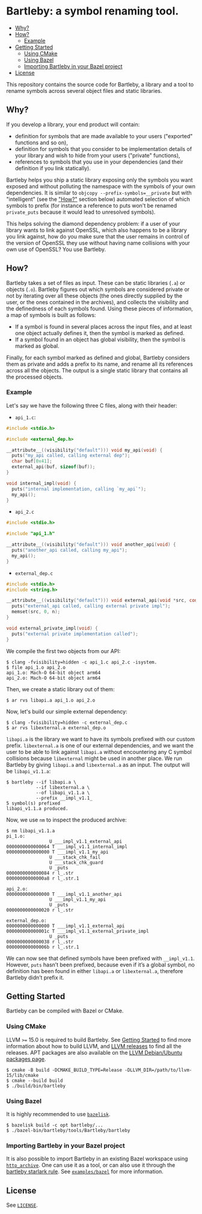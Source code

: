 # Bartleby: a symbol renaming tool.

  * [Why?](#why)
  * [How?](#how)
    * [Example](#how-example)
  * [Getting Started](#getting-started)
    * [Using CMake](#using-cmake)
    * [Using Bazel](#using-bazel)
    * [Importing Bartleby in your Bazel project](#bazel-import)
  * [License](#license)

This repository contains the source code for Bartleby, a library and a tool
to rename symbols across several object files and static libraries.

## Why? <a name="why"></a>

If you develop a library, your end product will contain:

  * definition for symbols that are made available to your users
    ("exported" functions and so on),
  * definition for symbols that you consider to be implementation details of
    your library and wish to hide from your users ("private" functions),
  * references to symbols that you use in your dependencies (and their
    definition if you link statically).

Bartleby helps you ship a static library exposing only the symbols you want
exposed and without polluting the namespace with the symbols of your own
dependencies.
It is similar to `objcopy --prefix-symbols=__private` but with
"intelligent" (see the ["How?"](#how) section below) automated selection of
which symbols to prefix (for instance a reference to puts won't be
renamed `private_puts` because it would lead to unresolved symbols).

This helps solving the diamond dependency problem: if a user of your library
wants to link against OpenSSL, which also happens to be a library you link
against, how do you make sure that the user remains in control of the
version of OpenSSL they use without having name collisions with your own use of
OpenSSL? You use Bartleby.

## How? <a name="how"></a>

Bartleby takes a set of files as input. These can be static libraries (`.a`) or
objects (`.o`). Bartleby figures out which symbols are considered private or not
by iterating over all these objects (the ones directly supplied by the user, or
the ones contained in the archives), and collects the visibility and the
definedness of each symbols found. Using these pieces of information, a map of
symbols is built as follows:

  * If a symbol is found in several places across the input files, and at least
    one object actually defines it, then the symbol is marked as defined.
  * If a symbol found in an object has global visibility, then the symbol is
    marked as global.

Finally, for each symbol marked as defined and global, Bartleby considers them
as private and adds a prefix to its name, and rename all its references across
all the objects.
The output is a single static library that contains all the processed objects.

### Example <a name="how-example"></a>

Let's say we have the following three C files, along with their header:

  * `api_1.c`:

```c
#include <stdio.h>

#include <external_dep.h>

__attribute__((visibility("default"))) void my_api(void) {
  puts("my_api called, calling external dep");
  char buf[0x41];
  external_api(buf, sizeof(buf));
}

void internal_impl(void) {
  puts("internal implementation, calling `my_api`");
  my_api();
}
```

  * `api_2.c`

```c
#include <stdio.h>

#include "api_1.h"

__attribute__((visibility("default"))) void another_api(void) {
  puts("another_api called, calling my_api");
  my_api();
}
```

  * `external_dep.c`

```c
#include <stdio.h>
#include <string.h>

__attribute__((visibility("default"))) void external_api(void *src, const size_t n) {
  puts("external_api called, calling external private impl");
  memset(src, 0, n);
}

void external_private_impl(void) {
  puts("external private implementation called");
}
```

We compile the first two objects from our API:

```shell
$ clang -fvisibility=hidden -c api_1.c api_2.c -isystem.
$ file api_1.o api_2.o
api_1.o: Mach-O 64-bit object arm64
api_2.o: Mach-O 64-bit object arm64
```

Then, we create a static library out of them:

```shell
$ ar rvs libapi.a api_1.o api_2.o
```

Now, let's build our simple external dependency:

```shell
$ clang -fvisibility=hidden -c external_dep.c
$ ar rvs libexternal.a external_dep.o
```

`libapi.a` is the library we want to have its symbols prefixed with our custom
prefix.
`libexternal.a` is one of our external dependencies, and we want the user to be
able to link against `libapi.a` without encountering any C symbol collisions
because `libexternal` might be used in another place.
We run Bartleby by giving `libapi.a` and `libexternal.a` as an input.
The output will be `libapi_v1.1.a`:

```shell
$ bartleby --if libapi.a \
           --if libexternal.a \
           --of libapi_v1.1.a \
           --prefix __impl_v1.1_
5 symbol(s) prefixed
libapi_v1.1.a produced.
```

Now, we use `nm` to inspect the produced archive:

```shell
$ nm libapi_v1.1.a
pi_1.o:
             	U ___impl_v1.1_external_api
0000000000000064 T ___impl_v1.1_internal_impl
0000000000000000 T ___impl_v1.1_my_api
             	U ___stack_chk_fail
             	U ___stack_chk_guard
             	U _puts
0000000000000084 r l_.str
00000000000000a8 r l_.str.1

api_2.o:
0000000000000000 T ___impl_v1.1_another_api
             	U ___impl_v1.1_my_api
             	U _puts
0000000000000020 r l_.str

external_dep.o:
0000000000000000 T ___impl_v1.1_external_api
000000000000001c T ___impl_v1.1_external_private_impl
             	U _puts
0000000000000038 r l_.str
000000000000006b r l_.str.1
```

We can now see that defined symbols have been prefixed with `__impl_v1.1`.
However, `puts` hasn’t been prefixed, because even if it’s a global symbol,
no definition has been found in either `libapi.a` or `libexternal.a`, therefore
Bartleby didn’t prefix it.

## Getting Started <a name="getting-started"></a>

Bartleby can be compiled with Bazel or CMake.

### Using CMake <a name="using-cmake"></a>

LLVM `>=` 15.0 is required to build Bartleby. See [Getting Started](https://llvm.org/docs/GettingStarted.html)
to find more information about how to build LLVM, and
[LLVM releases](https://releases.llvm.org/) to find all the releases.
APT packages are also available on the [LLVM Debian/Ubuntu packages page](https://apt.llvm.org/).

```shell
$ cmake -B build -DCMAKE_BUILD_TYPE=Release -DLLVM_DIR=/path/to/llvm-15/lib/cmake
$ cmake --build build
$ ./build/bin/bartleby
```

### Using Bazel <a name="using-bazel"></a>

It is highly recommended to use [`bazelisk`].

```shell
$ bazelisk build -c opt bartleby/...
$ ./bazel-bin/bartleby/tools/Bartleby/bartleby
```

### Importing Bartleby in your Bazel project <a name="bazel-import"></a>

It is also possible to import Bartleby in an existing Bazel workspace using
[`http_archive`].
One can use it as a tool, or can also use it through the [bartleby starlark
rule].
See [`examples/bazel`](/examples/bazel) for more information.


## License <a name="license"></a>

See [`LICENSE`].

[`bazelisk`]: https://github.com/bazelbuild/bazelisk/releases
[`http_archive`]: https://bazel.build/rules/lib/repo/http#http_archive
[bartleby starlark rule]: /docs/rules.md
[`LICENSE`]: /LICENSE
